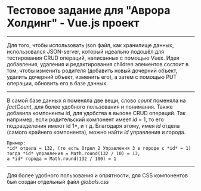 # Тестовое задание для "Аврора Холдинг" - Vue.js проект

***  

Для того, чтобы использовать json файл, как хранилище данных, использовался
JSON-server, который идеально подошёл для тестирования CRUD операций,
написанных с помощью Vuex. 
Идея добавления, удаления и редактирования children элементов состоит в том,
чтобы изменить родителя (добавить новый дочерний объект, удалить дочерний объект,
изменить его), а затем с помощью PUT операции, обновить его в базе данных.

***  

В самой базе данных я поменяла две вещи, слово *count* поменяла на *factCount*,
для более удобного пользования и понимания. Также добавила компоненты id, 
для удобства в вызове CRUD операций. Так например, если родительский компонент имеет
*id* = 1, то его подразделения имеют id 1*, и т д. Благодаря этому, имея *id* 
отдела (самого крайнего компонента), можно найти *id* управления и города.

```
Пример:
*id* отдела = 132, (то есть Отдел 2 Управления 3 в городе с *id* = 1) 
тогда *id* управления = Math.round(132 / 10) = 13,
а *id* города = Math.round(132 / 100) = 1
```

***

Для более удобного пользования и опрятности, для CSS компонентов был создан 
отдельный файл *globals.css*
